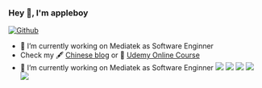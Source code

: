 ### Hey 👋, I'm appleboy
[![Github](https://img.shields.io/github/followers/appleboy?label=Follow&style=social)](https://github.com/mikasaid)
- 🔭 I’m currently working on Mediatek as Software Enginner
- Check my 🖋 [Chinese blog](http://smpmuhammaddiyah5lubukpakam.mysch.id//) or 🌱 [Udemy Online Course](http://mikasaid.mysch.id//)
- 🔭 I’m currently working on Mediatek as Software Enginner 
![](https://github-profile-summary-cards.vercel.app/api/cards/profile-details?username=mikasaid&theme=github)
![](https://github-profile-summary-cards.vercel.app/api/cards/repos-per-language?username=mikasaid&theme=github)
![](https://github-profile-summary-cards.vercel.app/api/cards/most-commit-language?username=mikasaid&theme=github)
![](https://github-profile-summary-cards.vercel.app/api/cards/stats?username=mikasaid&theme=github)
![](https://github-profile-summary-cards.vercel.app/api/cards/productive-time?username=mikaaid&theme=github)
<!--
**appleboy/appleboy** is a ✨ _special_ ✨ repository because its `README.md` (this file) appears on your GitHub profile.
Here are some ideas to get you started:
- 🔭 I’m currently working on ...
- 🌱 I’m currently learning ...
- 👯 I’m looking to collaborate on ...
- 🤔 I’m looking for help with ...
- 💬 Ask me about ...
- 📫 How to reach me: ...
- 😄 Pronouns: ...
- ⚡ Fun fact: ...
-->
